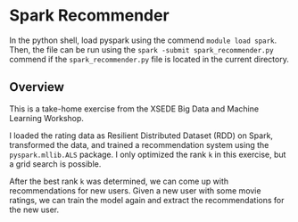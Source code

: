 # Spark Recommender

In the python shell, load pyspark using the commend `module load spark`. Then, the file can be run using the `spark -submit spark_recommender.py` commend if the `spark_recommender.py` file is located in the current directory.

## Overview
This is a take-home exercise from the XSEDE Big Data and Machine Learning Workshop. 

I loaded the rating data as Resilient Distributed Dataset (RDD) on Spark, transformed the data, and trained a recommendation system using the `pyspark.mllib.ALS` package. I only optimized the rank `k` in this exercise, but a grid search is possible. 

After the best rank `k` was determined, we can come up with recommendations for new users. Given a new user with some movie ratings, we can train the model again and extract the recommendations for the new user.

